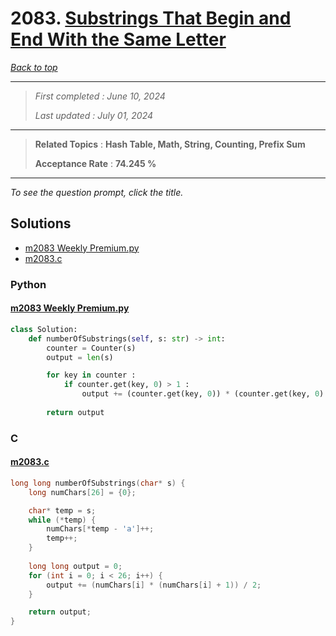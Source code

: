 # 2083. [Substrings That Begin and End With the Same Letter](<https://leetcode.com/problems/substrings-that-begin-and-end-with-the-same-letter>)

*[Back to top](<../README.md>)*

------

> *First completed : June 10, 2024*
>
> *Last updated : July 01, 2024*


------

> **Related Topics** : **Hash Table, Math, String, Counting, Prefix Sum**
>
> **Acceptance Rate** : **74.245 %**


------

*To see the question prompt, click the title.*

## Solutions

- [m2083 Weekly Premium.py](<../my-submissions/m2083 Weekly Premium.py>)
- [m2083.c](<../my-submissions/m2083.c>)
### Python
#### [m2083 Weekly Premium.py](<../my-submissions/m2083 Weekly Premium.py>)
```Python
class Solution:
    def numberOfSubstrings(self, s: str) -> int:
        counter = Counter(s)
        output = len(s)

        for key in counter :
            if counter.get(key, 0) > 1 :
                output += (counter.get(key, 0)) * (counter.get(key, 0) - 1) // 2
        
        return output

```

### C
#### [m2083.c](<../my-submissions/m2083.c>)
```C
long long numberOfSubstrings(char* s) {
    long numChars[26] = {0};

    char* temp = s;
    while (*temp) {
        numChars[*temp - 'a']++;
        temp++;
    }
    
    long long output = 0;
    for (int i = 0; i < 26; i++) {
        output += (numChars[i] * (numChars[i] + 1)) / 2;
    }

    return output;
}
```

